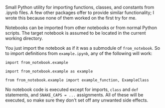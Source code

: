 Small Python utility for importing functions, classes, and constants from .ipynb files. A few other packages offer to provide similar functionality; I wrote this because none of them worked on the first try for me.

Notebooks can be imported from other notebooks or from normal Python scripts. The target notebook is assumed to be located in the current working directory.

You just import the notebook as if it was a submodule of ``from_notebook``. So to import definitions from ``example.ipynb``, any of the following will work:

``import from_notebook.example``

``import from_notebook.example as example``

``from from_notebook.example import example_function, ExampleClass``

No notebook code is executed except for imports, ``class`` and ``def`` statements, and ``SNAKE_CAPS = ...`` assignments. All of these will be executed, so make sure they don't set off any unwanted side effects.
